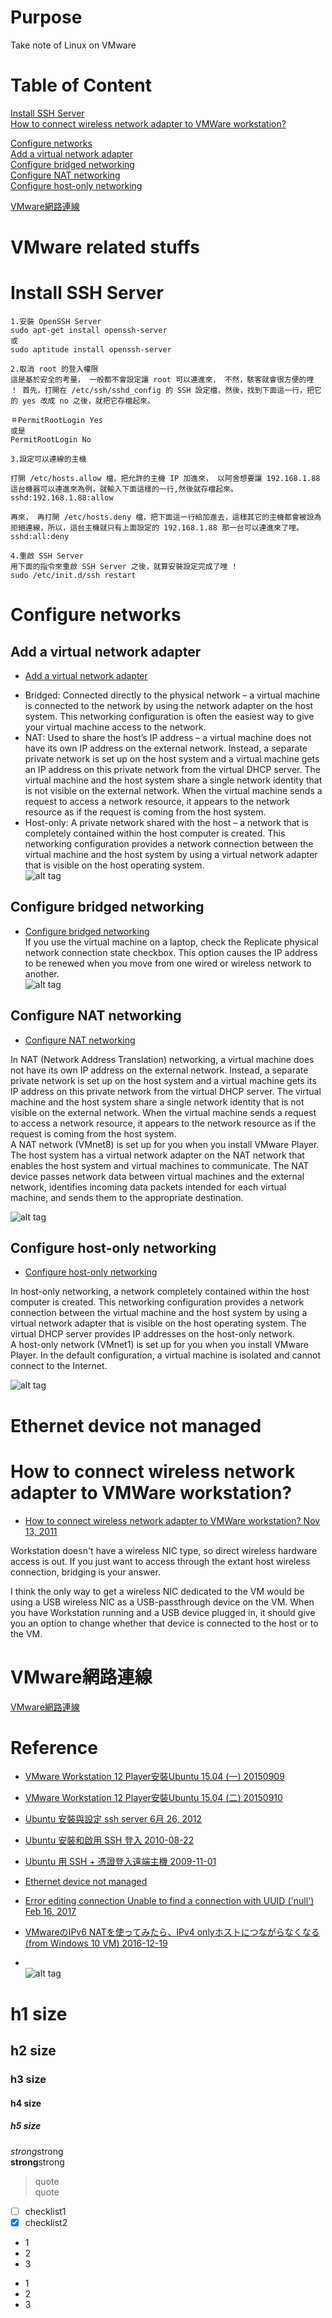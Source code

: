 # Purpose
Take note of Linux on VMware

# Table of Content
[Install SSH Server](#install-ssh-server)  
[How to connect wireless network adapter to VMWare workstation?](#how-to-connect-wireless-network-adapter-to-vmware-workstation)  

[Configure networks](#configure-networks)  
[Add a virtual network adapter](#add-a-virtual-network-adapter)  
[Configure bridged networking](#configure-bridged-networking)  
[Configure NAT networking](#configure-nat-networking)  
[Configure host-only networking](https://github.com/philip-shen/note_Linux/tree/master/VMware#configure-host-only-networking)  

[VMware網路連線]()


# VMware related stuffs  

# Install SSH Server  
```
1.安裝 OpenSSH Server 
sudo apt-get install openssh-server
或
sudo aptitude install openssh-server

2.取消 root 的登入權限
這是基於安全的考量， 一般都不會設定讓 root 可以連進來， 不然，駭客就會很方便的哩 ！ 首先，打開在 /etc/ssh/sshd_config 的 SSH 設定檔，然後，找到下面這一行，把它的 yes 改成 no 之後，就把它存檔起來。

＃PermitRootLogin Yes
或是
PermitRootLogin No

3.設定可以連線的主機

打開 /etc/hosts.allow 檔，把允許的主機 IP 加進來， 以阿舍想要讓 192.168.1.88 這台機器可以連進來為例，就輸入下面這樣的一行,然後就存檔起來。
sshd:192.168.1.88:allow

再來， 再打開 /etc/hosts.deny 檔，把下面這一行給加進去，這樣其它的主機都會被設為拒絕連線，所以，這台主機就只有上面設定的 192.168.1.88 那一台可以連進來了哩。
sshd:all:deny

4.重啟 SSH Server
用下面的指令來重啟 SSH Server 之後，就算安裝設定完成了哩 !
sudo /etc/init.d/ssh restart
```
# Configure networks
## Add a virtual network adapter  
* [Add a virtual network adapter ](https://geek-university.com/vmware-player/add-a-virtual-network-adapter/)  
- Bridged: Connected directly to the physical network – a virtual machine is connected to the network by using the network adapter on the host system. This networking configuration is often the easiest way to give your virtual machine access to the network.  
- NAT: Used to share the host’s IP address – a virtual machine does not have its own IP address on the external network. Instead, a separate private network is set up on the host system and a virtual machine gets an IP address on this private network from the virtual DHCP server. The virtual machine and the host system share a single network identity that is not visible on the external network. When the virtual machine sends a request to access a network resource, it appears to the network resource as if the request is coming from the host system.  
- Host-only: A private network shared with the host – a network that is completely contained within the host computer is created. This networking configuration provides a network connection between the virtual machine and the host system by using a virtual network adapter that is visible on the host operating system.  
![alt tag](https://geek-university.com/wp-content/images/vmware-player/network_adapter_type.jpg?x66712)

## Configure bridged networking  
* [Configure bridged networking ](https://geek-university.com/vmware-player/configure-bridged-networking/)  
If you use the virtual machine on a laptop, check the Replicate physical network connection state checkbox. This option causes the IP address to be renewed when you move from one wired or wireless network to another.  
![alt tag](https://geek-university.com/wp-content/images/vmware-player/bridged_networking_configuration.jpg?x66712)

## Configure NAT networking  
* [Configure NAT networking ](https://geek-university.com/vmware-player/configure-nat-networking/)  

In NAT (Network Address Translation) networking, a virtual machine does not have its own IP address on the external network. Instead, a separate private network is set up on the host system and a virtual machine gets its IP address on this private network from the virtual DHCP server. The virtual machine and the host system share a single network identity that is not visible on the external network. When the virtual machine sends a request to access a network resource, it appears to the network resource as if the request is coming from the host system.  
A NAT network (VMnet8) is set up for you when you install VMware Player. The host system has a virtual network adapter on the NAT network that enables the host system and virtual machines to communicate. The NAT device passes network data between virtual machines and the external network, identifies incoming data packets intended for each virtual machine, and sends them to the appropriate destination.  

![alt tag](https://geek-university.com/wp-content/images/vmware-player/nat_configuration.jpg?x66712)

## Configure host-only networking  
* [Configure host-only networking ](https://geek-university.com/vmware-player/configure-host-only-networking/)  

In host-only networking, a network completely contained within the host computer is created. This networking configuration provides a network connection between the virtual machine and the host system by using a virtual network adapter that is visible on the host operating system. The virtual DHCP server provides IP addresses on the host-only network.  
A host-only network (VMnet1) is set up for you when you install VMware Player. In the default configuration, a virtual machine is isolated and cannot connect to the Internet.  

![alt tag](https://geek-university.com/wp-content/images/vmware-player/host_only_networking_configuration.jpg?x66712)

# Ethernet device not managed 

# How to connect wireless network adapter to VMWare workstation?  
* [How to connect wireless network adapter to VMWare workstation? Nov 13, 2011](https://stackoverflow.com/questions/4601762/how-to-connect-wireless-network-adapter-to-vmware-workstation) 

Workstation doesn't have a wireless NIC type, so direct wireless hardware access is out. If you just want to access through the extant host wireless connection, bridging is your answer.

I think the only way to get a wireless NIC dedicated to the VM would be using a USB wireless NIC as a USB-passthrough device on the VM. When you have Workstation running and a USB device plugged in, it should give you an option to change whether that device is connected to the host or to the VM.

# VMware網路連線
[VMware網路連線](http://oblivious9.pixnet.net/blog/post/177362092-vmware%E7%B6%B2%E8%B7%AF%E9%80%A3%E7%B7%9A)


# Reference
* [VMware Workstation 12 Player安裝Ubuntu 15.04 (一) 20150909](https://blog.xuite.net/yh96301/blog/341981056-VMware+Workstation+12+Player%E5%AE%89%E8%A3%9DUbuntu+15.04+%28%E4%B8%80%29)  
* [VMware Workstation 12 Player安裝Ubuntu 15.04 (二) 20150910](https://blog.xuite.net/yh96301/blog/341981594)  
* [ Ubuntu 安裝與設定 ssh server 6月 26, 2012 ](https://www.ewdna.com/2012/06/ubuntu-ssh-server.html)  
* [Ubuntu 安裝和啟用 SSH 登入 2010-08-22 ](https://www.arthurtoday.com/2010/08/ubuntu-ssh.html)  
* [Ubuntu 用 SSH + 憑證登入遠端主機  2009-11-01](https://www.arthurtoday.com/2009/11/ssh-linux-client.html)  
* [Ethernet device not managed ](https://askubuntu.com/questions/882806/ethernet-device-not-managed)  
* [Error editing connection Unable to find a connection with UUID ('null') Feb 16, 2017](https://askubuntu.com/questions/688556/error-editing-connection-unable-to-find-a-connection-with-uuid-null)  

* [VMwareのIPv6 NATを使ってみたら、IPv4 onlyホストにつながらなくなる(from Windows 10 VM) 2016-12-19](https://qiita.com/ip6/items/af4677e9afe9661b521d)  

* []()  
![alt tag]()

# h1 size

## h2 size

### h3 size

#### h4 size

##### h5 size

*strong*strong  
**strong**strong  

> quote  
> quote

- [ ] checklist1
- [x] checklist2

* 1
* 2
* 3

- 1
- 2
- 3
